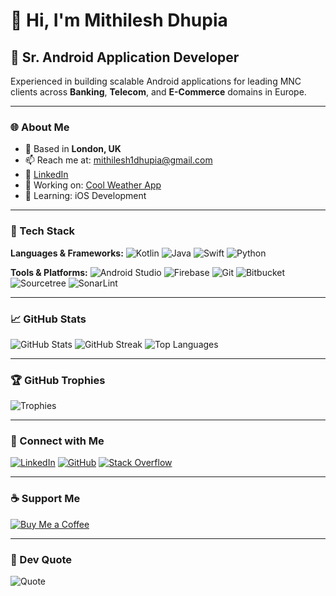 # 👋 Hi, I'm Mithilesh Dhupia

## 💼 Sr. Android Application Developer

Experienced in building scalable Android applications for leading MNC clients across **Banking**, **Telecom**, and **E-Commerce** domains in Europe.

---

### 🌐 About Me

- 📍 Based in **London, UK**
- 📫 Reach me at: [mithilesh1dhupia@gmail.com](mailto:mithilesh1dhupia@gmail.com)
- 🔗 [LinkedIn](http://www.linkedin.com/in/mithilesh1dhupia/)
- 🚀 Working on: [Cool Weather App](http://play.google.com/store/apps/details?id=com.phomotech.weatherapp.paid)
- 📱 Learning: iOS Development

---

### 🧰 Tech Stack

**Languages & Frameworks:**
![Kotlin](https://img.shields.io/badge/Kotlin-0095D5?style=for-the-badge&logo=kotlin&logoColor=white)
![Java](https://img.shields.io/badge/Java-ED8B00?style=for-the-badge&logo=java&logoColor=white)
![Swift](https://img.shields.io/badge/Swift-FA7343?style=for-the-badge&logo=swift&logoColor=white)
![Python](https://img.shields.io/badge/Python-FFD43B?style=for-the-badge&logo=python&logoColor=blue)

**Tools & Platforms:**
![Android Studio](https://img.shields.io/badge/Android_Studio-3DDC84?style=for-the-badge&logo=android-studio&logoColor=white)
![Firebase](https://img.shields.io/badge/Firebase-FFCA28?style=for-the-badge&logo=firebase&logoColor=black)
![Git](https://img.shields.io/badge/Git-E44C30?style=for-the-badge&logo=git&logoColor=white)
![Bitbucket](https://img.shields.io/badge/Bitbucket-0747a6?style=for-the-badge&logo=bitbucket&logoColor=white)
![Sourcetree](https://img.shields.io/badge/Sourcetree-0052CC?style=for-the-badge&logo=Sourcetree&logoColor=white)
![SonarLint](https://img.shields.io/badge/SonarLint-CB2029?style=for-the-badge&logo=sonarlint&logoColor=white)

---

### 📈 GitHub Stats

![GitHub Stats](https://github-readme-stats.vercel.app/api?username=md0092651&show_icons=true&count_private=true&theme=github_dark)
![GitHub Streak](https://github-readme-streak-stats.herokuapp.com/?user=md0092651&theme=github-dark)
![Top Languages](https://github-readme-stats.vercel.app/api/top-langs/?username=md0092651&layout=compact&theme=github_dark)

---

### 🏆 GitHub Trophies

![Trophies](https://github-profile-trophy.vercel.app/?username=md0092651&theme=flat&no-bg=true&no-frame=true&margin-w=15)

---

### 🔗 Connect with Me

[![LinkedIn](https://img.shields.io/badge/LinkedIn-blue?style=flat&logo=linkedin)](https://www.linkedin.com/in/mithilesh1dhupia/)
[![GitHub](https://img.shields.io/badge/GitHub-black?style=flat&logo=github)](https://github.com/md0092651)
[![Stack Overflow](https://img.shields.io/badge/StackOverflow-FE7A16?style=flat&logo=stack-overflow&logoColor=white)](https://stackoverflow.com/users/1201601/mrx)

---

### ☕ Support Me

[![Buy Me a Coffee](https://cdn.buymeacoffee.com/buttons/v2/default-yellow.png)](https://www.buymeacoffee.com/mithilesh1o)

---

### 💬 Dev Quote

![Quote](https://quotes-github-readme.vercel.app/api?type=horizontal&theme=dark)
